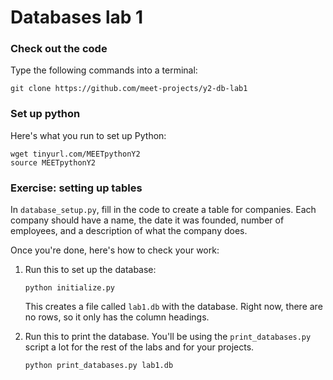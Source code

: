# Databases lab 1

### Check out the code

Type the following commands into a terminal:

    git clone https://github.com/meet-projects/y2-db-lab1

### Set up python

Here's what you run to set up Python:

    wget tinyurl.com/MEETpythonY2
    source MEETpythonY2

### Exercise: setting up tables

In `database_setup.py`, fill in the code to create a table for companies. Each
company should have a name, the date it was founded, number of employees, and a
description of what the company does.

Once you're done, here's how to check your work:

1. Run this to set up the database:

    ```
    python initialize.py
    ```

   This creates a file called `lab1.db` with the database. Right now, there are
   no rows, so it only has the column headings. 

2. Run this to print the database. You'll be using the `print_databases.py`
   script a lot for the rest of the labs and for your projects.

    ```
    python print_databases.py lab1.db
    ```

